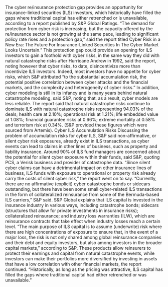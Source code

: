The cyber re/insurance protection gap provides an opportunity for insurance-linked securities (ILS) investors, which historically have filled the gaps where traditional capital has either retrenched or is unavailable, according to a report published by S&P Global Ratings.
“The demand for protection from cyber risk is increasing, but the capacity offered by the re/insurance sector is not growing at the same pace, leading to significant policy rate rises and a protection gap,” said the report titled Cyber Risk in a New Era: The Future For Insurance-Linked Securities In The Cyber Market Looks Uncertain.”
This protection gap could provide an opening for ILS investors to gain a foothold with cyber risks, in the same way they did with natural catastrophe risks after Hurricane Andrew in 1992, said the report, noting however that cyber risks, to date, disincentivize more than incentivize ILS investors.
Indeed, most investors have no appetite for cyber risks, which S&P attributed “to the substantial accumulation risk, the potential positive correlation between cyber attacks and the financial markets, and the complexity and heterogeneity of cyber risks.”
In addition, cyber modeling is still in its infancy and is many years behind natural catastrophe modeling, said S&P, noting that, as a result, cyber models are less reliable.
The report said that natural catastrophe risks continue to dominate ILS with natural catastrophe risks representing 94.03% of the deals; health care at 2.10%; operational risk at 1.21%; life embedded value at 1.08%; financial guarantee risks at 0.66%; extreme mortality at 0.58% and terrorism risk at 0.34%. (S&P provided these figures which were sourced from Artemis).
Cyber ILS Accumulation Risks
Discussing the problem of accumulation risks for cyber ILS, S&P said non-affirmative, or silent cyber risk exposures, already exist in ILS transactions, as cyber events can lead to claims in other lines of business, such as property and liability insurance.
Around 90% of ILS fund managers are concerned about the potential for silent cyber exposure within their funds, said S&P, quoting PCS, a Verisk business and provider of catastrophe data.
“Since silent cyber claims can have a detrimental impact on other insurance lines of business, ILS funds with exposure to operational or property risk already carry the costs of silent cyber risk,” the report went on to say.
“Currently, there are no affirmative (explicit) cyber catastrophe bonds or sidecars outstanding, but there have been some small cyber-related ILS transactions in the form of collateralized reinsurance from some of the Bermuda-based ILS carriers,” S&P said.
S&P Global explains that ILS capital is invested in the insurance industry in various ways, including catastrophe bonds; sidecars (structures that allow for private investments in insurance risks); collateralized reinsurance; and industry loss warranties (ILW), which are reinsurance contracts that take effect when industry losses reach a certain level.
“The main purpose of ILS capital is to assume (underwrite) risk where there are high concentrations of exposure to ensure that, in the event of a major loss, the risk is not only shared among global reinsurance companies and their debt and equity investors, but also among investors in the broader capital markets,” according to S&P.
These products allow reinsurers to protect their earnings and capital from natural catastrophe events, while investors can make their portfolios more diversified by investing in assets that have a low correlation with other financial markets, the report continued. “Historically, as long as the pricing was attractive, ILS capital has filled the gaps where traditional capital had either retrenched or was unavailable.”
